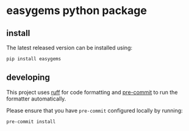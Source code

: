 # easygems python package

## install

The latest released version can be installed using:

```
pip install easygems
```

## developing

This project uses [ruff](https://github.com/astral-sh/ruff) for code formatting and [pre-commit](https://pre-commit.com/) to run the formatter automatically.

Please ensure that you have `pre-commit` configured locally by running:

```
pre-commit install
```
